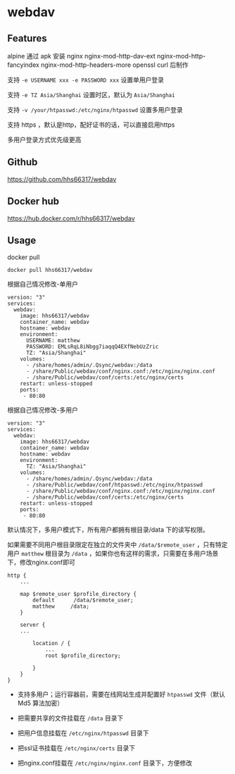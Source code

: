 # webdav

## Features

alpine 通过 apk 安装 nginx nginx-mod-http-dav-ext nginx-mod-http-fancyindex nginx-mod-http-headers-more openssl curl 后制作

支持 `-e USERNAME xxx -e PASSWORD xxx` 设置单用户登录

支持 `-e TZ Asia/Shanghai` 设置时区，默认为 `Asia/Shanghai`

支持 `-v /your/htpasswd:/etc/nginx/htpasswd` 设置多用户登录

支持 https ，默认是http，配好证书的话，可以直接启用https

多用户登录方式优先级更高

## Github

https://github.com/hhs66317/webdav

## Docker hub

https://hub.docker.com/r/hhs66317/webdav

## Usage

docker pull
```
docker pull hhs66317/webdav
```

根据自己情况修改-单用户
```
version: "3"
services:
  webdav:
    image: hhs66317/webdav
    container_name: webdav
    hostname: webdav
    environment:
      USERNAME: matthew
      PASSWORD: EMLsRqL8iNbgg7iaqqQ4EXfNebUzZric
      TZ: "Asia/Shanghai"
    volumes:
      - /share/homes/admin/.Qsync/webdav:/data
      - /share/Public/webdav/conf/nginx.conf:/etc/nginx/nginx.conf
      - /share/Public/webdav/conf/certs:/etc/nginx/certs
    restart: unless-stopped
    ports:
     - 80:80
```

根据自己情况修改-多用户
```
version: "3"
services:
  webdav:
    image: hhs66317/webdav
    container_name: webdav
    hostname: webdav
    environment:
      TZ: "Asia/Shanghai"
    volumes:
      - /share/homes/admin/.Qsync/webdav:/data
      - /share/Public/webdav/conf/htpasswd:/etc/nginx/htpasswd
      - /share/Public/webdav/conf/nginx.conf:/etc/nginx/nginx.conf
      - /share/Public/webdav/conf/certs:/etc/nginx/certs
    restart: unless-stopped
    ports:
     - 80:80
```

默认情况下，多用户模式下，所有用户都拥有根目录/data 下的读写权限。

如果需要不同用户根目录限定在独立的文件夹中 `/data/$remote_user` ，只有特定用户 `matthew` 根目录为 `/data` ，如果你也有这样的需求，只需要在多用户场景下，修改nginx.conf即可
```
http {
    ...

    map $remote_user $profile_directory {
        default      /data/$remote_user;
        matthew     /data;
    }
    
    server {
    ...

        location / {
            ...
            root $profile_directory;

        }
    }
}

```

- 支持多用户；运行容器前，需要在线网站生成并配置好 `htpasswd` 文件（默认 Md5 算法加密）

- 把需要共享的文件挂载在 `/data` 目录下

- 把用户信息挂载在 `/etc/nginx/htpasswd` 目录下

- 把ssl证书挂载在 `/etc/nginx/certs` 目录下

- 把nginx.conf挂载在 `/etc/nginx/nginx.conf` 目录下，方便修改
